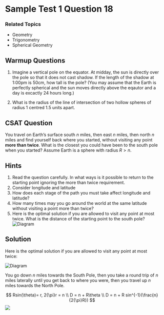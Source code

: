 
# Sample Test 1 Question 18

### Related Topics
- Geometry
- Trigonometry
- Spherical Geometry

## Warmup Questions

1. Imagine a vertical pole on the equator. At midday, the sun is directly over the pole so that it does not cast shadow. If the length of the shadow at 1:00pm is 50cm, how tall is the pole?
(You may assume that the Earth is perfectly spherical and the sun moves directly above the eqautor and a day is excactly 24 hours long.)

2. What is the radius of the line of intersection of two hollow spheres of radius 1 centred 1.5 units apart.

## CSAT Question

You travel on Earth’s surface south $n$ miles, then east $n$ miles, then north $n$ miles and find yourself back where you started, without visiting any point **more than twice**. What is the closest you could have been to the south pole when you started? Assume Earth is a sphere with radius
$R > n$.

## Hints
1. Read the question carefully. In what ways is it possible to return to the starting point ignoring the more than twice requirement.
2. Consider longitude and latitude
3. How does each stage of the path you must take affect longitude and latitude?
4. How many times may you go around the world at the same latitude without visiting a point more than twice?
5. Here is the optimal solution if you are allowed to visit any point at most twice. What is the distance of the starting point to the south pole?
![Diagram](https://i.imgur.com/yMfTR49.png) 

## Solution

Here is the optimal solution if you are allowed to visit any point at most twice:

![Diagram](https://i.imgur.com/yMfTR49.png)

You go down $n$ miles towards the South Pole, then you take a round trip of $n$ miles laterally until you get back to where you were, then you travel up $n$ miles towards the North Pole.

$$
Rsin(\theta)= r, 2{\pi}r = n \\
D = n + R\theta \\
D = n + R    sin^{-1}(\frac{n}{2{\pi}R})
$$
![](https://i.imgur.com/XqaUO2b.png)
